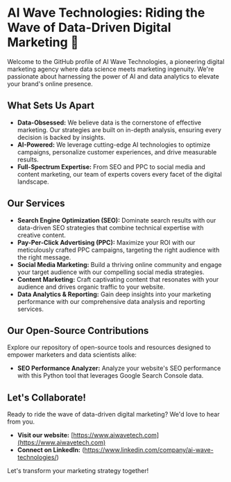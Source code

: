 # AI Wave Technologies: Riding the Wave of Data-Driven Digital Marketing 🌊

Welcome to the GitHub profile of AI Wave Technologies, a pioneering digital marketing agency where data science meets marketing ingenuity.
We're passionate about harnessing the power of AI and data analytics to elevate your brand's online presence.

## What Sets Us Apart

* **Data-Obsessed:** We believe data is the cornerstone of effective marketing. Our strategies are built on in-depth analysis, ensuring every decision is backed by insights.
* **AI-Powered:** We leverage cutting-edge AI technologies to optimize campaigns, personalize customer experiences, and drive measurable results.
* **Full-Spectrum Expertise:** From SEO and PPC to social media and content marketing, our team of experts covers every facet of the digital landscape.

## Our Services

* **Search Engine Optimization (SEO):** Dominate search results with our data-driven SEO strategies that combine technical expertise with creative content.
* **Pay-Per-Click Advertising (PPC):** Maximize your ROI with our meticulously crafted PPC campaigns, targeting the right audience with the right message.
* **Social Media Marketing:** Build a thriving online community and engage your target audience with our compelling social media strategies.
* **Content Marketing:** Craft captivating content that resonates with your audience and drives organic traffic to your website.
* **Data Analytics & Reporting:** Gain deep insights into your marketing performance with our comprehensive data analysis and reporting services.

## Our Open-Source Contributions

Explore our repository of open-source tools and resources designed to empower marketers and data scientists alike:

* **SEO Performance Analyzer:** Analyze your website's SEO performance with this Python tool that leverages Google Search Console data.

## Let's Collaborate!

Ready to ride the wave of data-driven digital marketing? We'd love to hear from you.

* **Visit our website:** [https://www.aiwavetech.com](https://www.aiwavetech.com)
* **Connect on LinkedIn:** (https://www.linkedin.com/company/ai-wave-technologies/)

Let's transform your marketing strategy together! 
